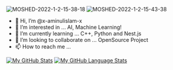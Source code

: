    ![MOSHED-2022-1-2-15-38-18](https://user-images.githubusercontent.com/96972556/147872004-569efa75-dfab-433a-9d6a-57f5f6a72d6d.gif)
   ![MOSHED-2022-1-2-15-43-38](https://user-images.githubusercontent.com/96972556/147872063-a54c3bfe-48fa-4697-a505-22a82d3c9186.gif)
- 👋 Hi, I’m @x-aminulislam-x
- 👀 I’m interested in ... AI, Machine Learning!
- 🌱 I’m currently learning ... C++, Python and Nest.js
- 💞️ I’m looking to collaborate on ... OpenSource Project
- 📫 How to reach me ... 

[![My GitHub Stats](https://github-readme-stats.vercel.app/api/?username=x-aminulislam-x&count_private=true&theme=tokyonight&showicons=true)]()
[![My GitHub Language Stats](https://github-readme-stats.vercel.app/api/top-langs/?username=x-aminulislam-x&langs_count=5&theme=tokyonight)]()

<!---
x-aminulislam-x/x-aminulislam-x is a ✨ special ✨ repository because its `README.md` (this file) appears on your GitHub profile.
You can click the Preview link to take a look at your changes.
--->
